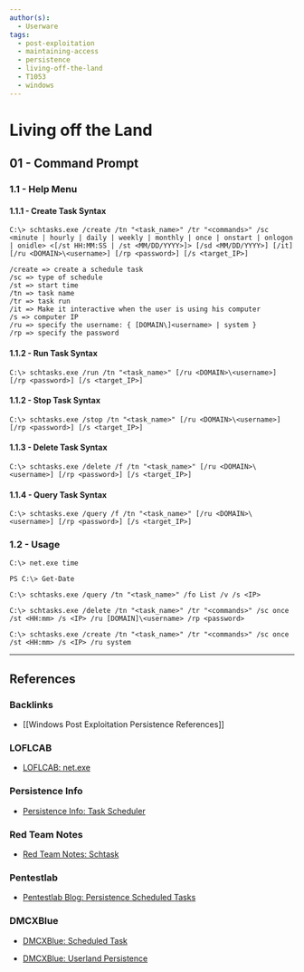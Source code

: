 ```yaml
---
author(s):
  - Userware
tags:
  - post-exploitation
  - maintaining-access
  - persistence
  - living-off-the-land
  - T1053
  - windows
---
```

# Living off the Land

## 01 - Command Prompt

### 1.1 - Help Menu

#### 1.1.1 - Create Task Syntax

```
C:\> schtasks.exe /create /tn "<task_name>" /tr "<commands>" /sc <minute | hourly | daily | weekly | monthly | once | onstart | onlogon | onidle> <[/st HH:MM:SS | /st <MM/DD/YYYY>]> [/sd <MM/DD/YYYY>] [/it] [/ru <DOMAIN>\<username>] [/rp <password>] [/s <target_IP>]

/create => create a schedule task
/sc => type of schedule
/st => start time
/tn => task name
/tr => task run
/it => Make it interactive when the user is using his computer
/s => computer IP
/ru => specify the username: { [DOMAIN\]<username> | system }
/rp => specify the password
```

#### 1.1.2 - Run Task Syntax

```
C:\> schtasks.exe /run /tn "<task_name>" [/ru <DOMAIN>\<username>] [/rp <password>] [/s <target_IP>]
```

#### 1.1.2 - Stop Task Syntax

```
C:\> schtasks.exe /stop /tn "<task_name>" [/ru <DOMAIN>\<username>] [/rp <password>] [/s <target_IP>]
```

#### 1.1.3 - Delete Task Syntax

```
C:\> schtasks.exe /delete /f /tn "<task_name>" [/ru <DOMAIN>\<username>] [/rp <password>] [/s <target_IP>]
```

#### 1.1.4 - Query Task Syntax

```
C:\> schtasks.exe /query /f /tn "<task_name>" [/ru <DOMAIN>\<username>] [/rp <password>] [/s <target_IP>]
```

### 1.2 - Usage

```
C:\> net.exe time

PS C:\> Get-Date

C:\> schtasks.exe /query /tn "<task_name>" /fo List /v /s <IP>

C:\> schtasks.exe /delete /tn "<task_name>" /tr "<commands>" /sc once /st <HH:mm> /s <IP> /ru [DOMAIN]\<username> /rp <password>

C:\> schtasks.exe /create /tn "<task_name>" /tr "<commands>" /sc once /st <HH:mm> /s <IP> /ru system
```

---
## References

### Backlinks

- [[Windows Post Exploitation Persistence References]]

### LOFLCAB

- [LOFLCAB: net.exe](https://lofl-project.github.io/loflcab/Binaries/net/)

### Persistence Info

- [Persistence Info: Task Scheduler](https://persistence-info.github.io/Data/taskscheduler.html)

### Red Team Notes

- [Red Team Notes: Schtask](https://www.ired.team/offensive-security/persistence/t1053-schtask)

### Pentestlab

- [Pentestlab Blog: Persistence Scheduled Tasks](https://pentestlab.blog/2019/11/04/persistence-scheduled-tasks/)

### DMCXBlue

- [DMCXBlue: Scheduled Task](https://dmcxblue.gitbook.io/red-team-notes-2-0/red-team-techniques/persistence/t1053-scheduled-tasks-job/scheduled-task)

- [DMCXBlue: Userland Persistence](https://dmcxblue.gitbook.io/red-team-notes-2-0/persistence/userland-persistence)